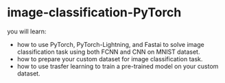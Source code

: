 # image-classification-PyTorch
you will learn:
  * how to use PyTorch, PyTorch-Lightning, and Fastai to solve image classification task using both FCNN and CNN on MNIST dataset.
  * how to prepare your custom dataset for image classification task.
  * how to use trasfer learning to train a pre-trained model on your custom dataset.
